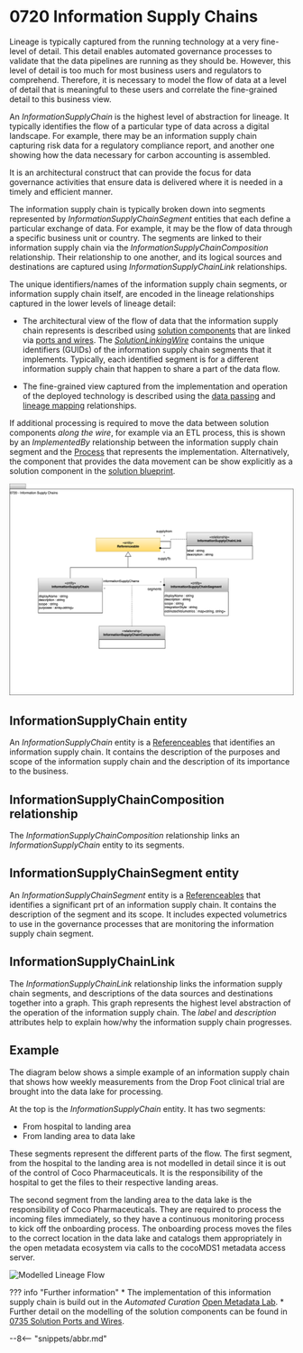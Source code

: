 <!-- SPDX-License-Identifier: CC-BY-4.0 -->
<!-- Copyright Contributors to the ODPi Egeria project 2020. -->


# 0720 Information Supply Chains

Lineage is typically captured from the running technology at a very fine-level of detail.  This detail enables automated governance processes to validate that the data pipelines are running as they should be.  However, this level of detail is too much for most business users and regulators to comprehend.  Therefore, it is necessary to model the flow of data at a level of detail that is meaningful to these users and correlate the fine-grained detail to this business view.

An *InformationSupplyChain* is the highest level of abstraction for lineage.  It typically identifies the flow of a particular type of data across a digital landscape.  For example, there may be an information supply chain capturing risk data for a regulatory compliance report, and another one showing how the data necessary for carbon accounting is assembled.

It is an architectural construct that can provide the focus for data governance activities that ensure data is delivered where it is needed in a timely and efficient manner.

The information supply chain is typically broken down into segments represented by *InformationSupplyChainSegment* entities that each define a particular exchange of data.  For example, it may be the flow of data through a specific business unit or country.  The segments are linked to their information supply chain via the *InformationSupplyChainComposition* relationship.  Their relationship to one another, and its logical sources and destinations are captured using *InformationSupplyChainLink* relationships.

The unique identifiers/names of the information supply chain segments, or information supply chain itself, are encoded in the lineage relationships captured in the lower levels of lineage detail:

* The architectural view of the flow of data that the information supply chain represents is described using [solution components](/types/7/0730-Solution-Components) that are linked via [ports and wires](/types/7/0735-Solution-Ports-and-Wires).  The [*SolutionLinkingWire*](/types/7/0735-Solution-Ports-and-Wires) contains the unique identifiers (GUIDs) of the information supply chain segments that it implements.  Typically, each identified segment is for a different information supply chain that happen to share a part of the data flow.

* The fine-grained view captured from the implementation and operation of the deployed technology is described using the [data passing](/types/7/0750-Data-Passing) and [lineage mapping](/types/7/0770-Lineage-Mapping)  relationships.

If additional processing is required to move the data between solution components *along the wire*, for example via an ETL process, this is shown by an *ImplementedBy* relationship between the information supply chain segment and the [Process](/types/0/0010-Base-Model) that represents the implementation.  Alternatively, the component that provides the data movement can be show explicitly as a solution component in the [solution blueprint](/types/7/0740-Solution-Blueprints).

![UML](0720-Information-Supply-Chains.svg)

## InformationSupplyChain entity

An *InformationSupplyChain* entity is a [Referenceables](/types/0/0010-Base-Model) that identifies an information supply chain.  It contains the description of the purposes and scope of the information supply chain and the description of its importance to the business.

## InformationSupplyChainComposition relationship

The *InformationSupplyChainComposition* relationship links an *InformationSupplyChain* entity to its segments.

## InformationSupplyChainSegment entity

An *InformationSupplyChainSegment* entity is a [Referenceables](/types/0/0010-Base-Model) that identifies a significant prt of an information supply chain.  It contains the description of the segment and its scope.  It includes expected volumetrics to use in the governance processes that are monitoring the information supply chain segment.

## InformationSupplyChainLink

The *InformationSupplyChainLink* relationship links the information supply chain segments, and descriptions of the data sources and destinations together into a graph.  This graph represents the highest level abstraction of the operation of the information supply chain. The *label* and *description* attributes help to explain how/why the information supply chain progresses.

## Example

The diagram below shows a simple example of an information supply chain that shows how weekly measurements from the Drop Foot clinical trial are brought into the data lake for processing.

At the top is the *InformationSupplyChain* entity.  It has two segments:

* From hospital to landing area
* From landing area to data lake

These segments represent the different parts of the flow.  The first segment, from the hospital to the landing area is not modelled in detail since it is out of the control of Coco Pharmaceuticals.  It is the responsibility of the hospital to get the files to their respective landing areas.

The second segment from the landing area to the data lake is the responsibility of Coco Pharmaceuticals.  They are required to process the incoming files immediately, so they have a continuous monitoring process to kick off the onboarding process.  The onboarding process moves the files to the correct location in the data lake and catalogs them appropriately in the open metadata ecosystem via calls to the cocoMDS1 metadata access server.

![Modelled Lineage Flow](area-7-lineage-example-summary.svg)


??? info "Further information"
    * The implementation of this information supply chain is build out in the *Automated Curation* [Open Metadata Lab](/education/open-metadata-labs/overview).
    * Further detail on the modelling of the solution components can be found in [0735 Solution Ports and Wires](/types/7/0735-Solution-Ports-and-Wires).



--8<-- "snippets/abbr.md"